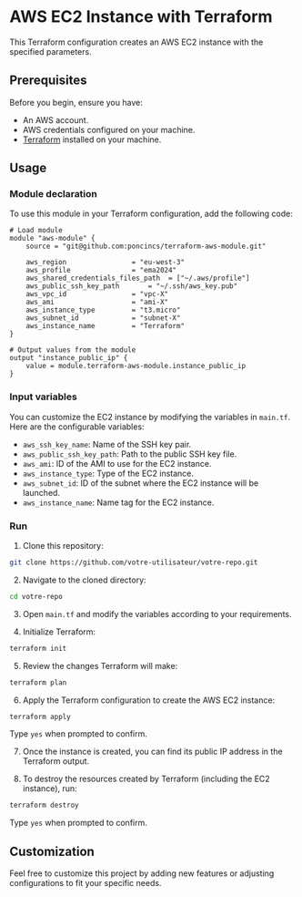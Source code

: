 # AWS EC2 Instance with Terraform

This Terraform configuration creates an AWS EC2 instance with the specified parameters.

## Prerequisites

Before you begin, ensure you have:

- An AWS account.
- AWS credentials configured on your machine.
- [Terraform](https://www.terraform.io/downloads.html) installed on your machine.

## Usage

### Module declaration

To use this module in your Terraform configuration, add the following code:

```hcl
# Load module
module "aws-module" {
    source = "git@github.com:poncincs/terraform-aws-module.git"

    aws_region                = "eu-west-3"
    aws_profile               = "ema2024"
    aws_shared_credentials_files_path  = ["~/.aws/profile"]
    aws_public_ssh_key_path       = "~/.ssh/aws_key.pub"
    aws_vpc_id                = "vpc-X"
    aws_ami                   = "ami-X"
    aws_instance_type         = "t3.micro"
    aws_subnet_id             = "subnet-X"
    aws_instance_name         = "Terraform"
}

# Output values from the module
output "instance_public_ip" {
    value = module.terraform-aws-module.instance_public_ip
}
```

### Input variables

You can customize the EC2 instance by modifying the variables in `main.tf`. Here are the configurable variables:

- `aws_ssh_key_name`: Name of the SSH key pair.
- `aws_public_ssh_key_path`: Path to the public SSH key file.
- `aws_ami`: ID of the AMI to use for the EC2 instance.
- `aws_instance_type`: Type of the EC2 instance.
- `aws_subnet_id`: ID of the subnet where the EC2 instance will be launched.
- `aws_instance_name`: Name tag for the EC2 instance.

### Run

1. Clone this repository:

```bash
git clone https://github.com/votre-utilisateur/votre-repo.git
```

2. Navigate to the cloned directory:

```bash
cd votre-repo
```

3. Open `main.tf` and modify the variables according to your requirements.

4. Initialize Terraform:

```bash
terraform init
```

5. Review the changes Terraform will make:

```bash
terraform plan
```

6. Apply the Terraform configuration to create the AWS EC2 instance:

```bash
terraform apply
```

Type `yes` when prompted to confirm.

7. Once the instance is created, you can find its public IP address in the Terraform output.

8. To destroy the resources created by Terraform (including the EC2 instance), run:

```bash
terraform destroy
```

Type `yes` when prompted to confirm.

## Customization

Feel free to customize this project by adding new features or adjusting configurations to fit your specific needs.
